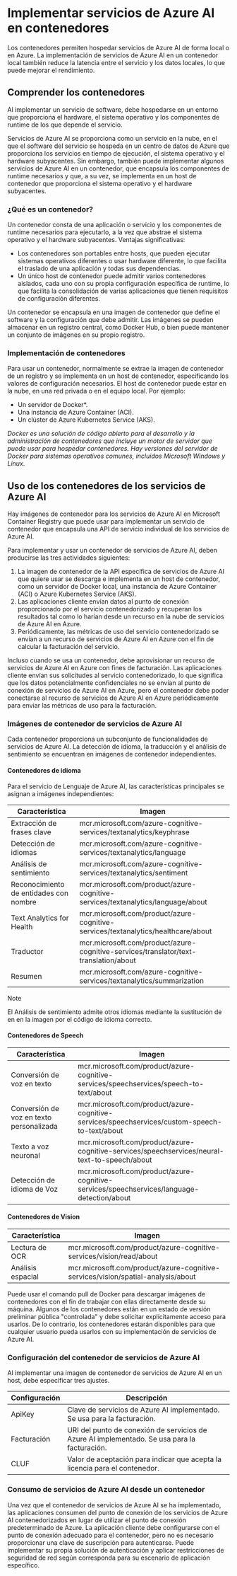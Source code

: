 # Implementar servicios de Azure AI en contenedores

Los contenedores permiten hospedar servicios de Azure AI de forma local o en Azure. La implementación de servicios de Azure AI en un contenedor local también reduce la latencia entre el servicio y los datos locales, lo que puede mejorar el rendimiento.

## Comprender los contenedores

Al implementar un servicio de software, debe hospedarse en un entorno que proporciona el hardware, el sistema operativo y los componentes de runtime de los que depende el servicio.

Servicios de Azure AI se proporciona como un servicio en la nube, en el que el software del servicio se hospeda en un centro de datos de Azure que proporciona los servicios en tiempo de ejecución, el sistema operativo y el hardware subyacentes. Sin embargo, también puede implementar algunos servicios de Azure AI en un contenedor, que encapsula los componentes de runtime necesarios y que, a su vez, se implementa en un host de contenedor que proporciona el sistema operativo y el hardware subyacentes.

### ¿Qué es un contenedor?

Un contenedor consta de una aplicación o servicio y los componentes de runtime necesarios para ejecutarlo, a la vez que abstrae el sistema operativo y el hardware subyacentes. Ventajas significativas:

* Los contenedores son portables entre hosts, que pueden ejecutar sistemas operativos diferentes o usar hardware diferente, lo que facilita el traslado de una aplicación y todas sus dependencias.
* Un único host de contenedor puede admitir varios contenedores aislados, cada uno con su propia configuración específica de runtime, lo que facilita la consolidación de varias aplicaciones que tienen requisitos de configuración diferentes.

Un contenedor se encapsula en una imagen de contenedor que define el software y la configuración que debe admitir. Las imágenes se pueden almacenar en un registro central, como Docker Hub, o bien puede mantener un conjunto de imágenes en su propio registro.

### Implementación de contenedores

Para usar un contenedor, normalmente se extrae la imagen de contenedor de un registro y se implementa en un host de contenedor, especificando los valores de configuración necesarios. El host de contenedor puede estar en la nube, en una red privada o en el equipo local. Por ejemplo:

* Un servidor de Docker*.
* Una instancia de Azure Container (ACI).
* Un clúster de Azure Kubernetes Service (AKS).

*Docker es una solución de código abierto para el desarrollo y la administración de contenedores que incluye un motor de servidor que puede usar para hospedar contenedores. Hay versiones del servidor de Docker para sistemas operativos comunes, incluidos Microsoft Windows y Linux*.

## Uso de los contenedores de los servicios de Azure AI

Hay imágenes de contenedor para los servicios de Azure AI en Microsoft Container Registry que puede usar para implementar un servicio de contenedor que encapsula una API de servicio individual de los servicios de Azure AI.

Para implementar y usar un contenedor de servicios de Azure AI, deben producirse las tres actividades siguientes:

1. La imagen de contenedor de la API específica de servicios de Azure AI que quiere usar se descarga e implementa en un host de contenedor, como un servidor de Docker local, una instancia de Azure Container (ACI) o Azure Kubernetes Service (AKS).
2. Las aplicaciones cliente envían datos al punto de conexión proporcionado por el servicio contenedorizado y recuperan los resultados tal como lo harían desde un recurso en la nube de servicios de Azure AI en Azure.
3. Periódicamente, las métricas de uso del servicio contenedorizado se envían a un recurso de servicios de Azure AI en Azure con el fin de calcular la facturación del servicio.

Incluso cuando se usa un contenedor, debe aprovisionar un recurso de servicios de Azure AI en Azure con fines de facturación. Las aplicaciones cliente envían sus solicitudes al servicio contenedorizado, lo que significa que los datos potencialmente confidenciales no se envían al punto de conexión de servicios de Azure AI en Azure, pero el contenedor debe poder conectarse al recurso de servicios de Azure AI en Azure periódicamente para enviar las métricas de uso para la facturación.

### Imágenes de contenedor de servicios de Azure AI

Cada contenedor proporciona un subconjunto de funcionalidades de servicios de Azure AI. La detección de idioma, la traducción y el análisis de sentimiento se encuentran en imágenes de contenedor independientes. 

#### Contenedores de idioma

Para el servicio de Lenguaje de Azure AI, las características principales se asignan a imágenes independientes:

|Característica|Imagen|
|--------------|------|
|Extracción de frases clave|mcr.microsoft.com/azure-cognitive-services/textanalytics/keyphrase|
|Detección de idiomas|mcr.microsoft.com/azure-cognitive-services/textanalytics/language|
|Análisis de sentimiento|mcr.microsoft.com/azure-cognitive-services/textanalytics/sentiment|
|Reconocimiento de entidades con nombre|mcr.microsoft.com/product/azure-cognitive-services/textanalytics/language/about|
|Text Analytics for Health|mcr.microsoft.com/product/azure-cognitive-services/textanalytics/healthcare/about|
|Traductor|mcr.microsoft.com/product/azure-cognitive-services/translator/text-translation/about|
|Resumen|mcr.microsoft.com/azure-cognitive-services/textanalytics/summarization|

> [!NOTE]
> El Análisis de sentimiento admite otros idiomas mediante la sustitución de en en la imagen por el código de idioma correcto.

#### Contenedores de Speech

|Característica|Imagen|
|--------------|------|
|Conversión de voz en texto|mcr.microsoft.com/product/azure-cognitive-services/speechservices/speech-to-text/about|
|Conversión de voz en texto personalizada|mcr.microsoft.com/product/azure-cognitive-services/speechservices/custom-speech-to-text/about|
|Texto a voz neuronal|mcr.microsoft.com/product/azure-cognitive-services/speechservices/neural-text-to-speech/about|
|Detección de idioma de Voz|mcr.microsoft.com/product/azure-cognitive-services/speechservices/language-detection/about|

#### Contenedores de Vision

|Característica|Imagen|
|--------------|------|
|Lectura de OCR|mcr.microsoft.com/product/azure-cognitive-services/vision/read/about|
|Análisis espacial|mcr.microsoft.com/product/azure-cognitive-services/vision/spatial-analysis/about|

Puede usar el comando pull de Docker para descargar imágenes de contenedores con el fin de trabajar con ellas directamente desde su máquina. Algunos de los contenedores están en un estado de versión preliminar pública "controlada" y debe solicitar explícitamente acceso para usarlos. De lo contrario, los contenedores estarán disponibles para que cualquier usuario pueda usarlos con su implementación de servicios de Azure AI.

### Configuración del contenedor de servicios de Azure AI

Al implementar una imagen de contenedor de servicios de Azure AI en un host, debe especificar tres ajustes.

|Configuración|Descripción|
|-------------|-----------|
|ApiKey|Clave de servicios de Azure AI implementado. Se usa para la facturación.|
|Facturación|URI del punto de conexión de servicios de Azure AI implementado. Se usa para la facturación.|
|CLUF|Valor de aceptación para indicar que acepta la licencia para el contenedor.|

### Consumo de servicios de Azure AI desde un contenedor

Una vez que el contenedor de servicios de Azure AI se ha implementado, las aplicaciones consumen del punto de conexión de los servicios de Azure AI contenedorizados en lugar de utilizar el punto de conexión predeterminado de Azure. La aplicación cliente debe configurarse con el punto de conexión adecuado para el contenedor, pero no es necesario proporcionar una clave de suscripción para autenticarse. Puede implementar su propia solución de autenticación y aplicar restricciones de seguridad de red según corresponda para su escenario de aplicación específico.
